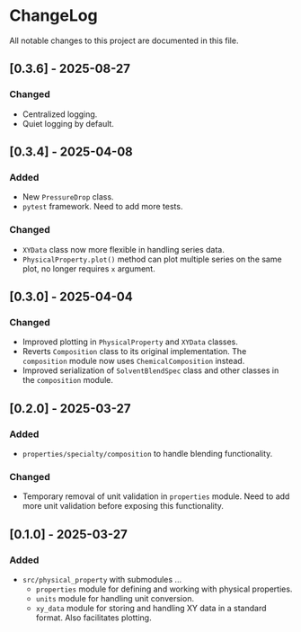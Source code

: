 # ChangeLog

All notable changes to this project are documented in this file.

## [0.3.6] - 2025-08-27

### Changed

- Centralized logging.
- Quiet logging by default.

## [0.3.4] - 2025-04-08

### Added

- New `PressureDrop` class.
- `pytest` framework. Need to add more tests.

### Changed

- `XYData` class now more flexible in handling series data.
- `PhysicalProperty.plot()` method can plot multiple series on the same plot, no longer requires `x` argument.

## [0.3.0] - 2025-04-04

### Changed

- Improved plotting in `PhysicalProperty` and `XYData` classes.
- Reverts `Composition` class to its original implementation. The `composition` module now uses `ChemicalComposition` instead.
- Improved serialization of `SolventBlendSpec` class and other classes in the `composition` module.

## [0.2.0] - 2025-03-27

### Added

- `properties/specialty/composition` to handle blending functionality.

### Changed

- Temporary removal of unit validation in `properties` module. Need to add more unit validation before exposing this functionality.

## [0.1.0] - 2025-03-27

### Added

- `src/physical_property` with submodules ...
  - `properties` module for defining and working with physical properties.
  - `units` module for handling unit conversion.
  - `xy_data` module for storing and handling XY data in a standard format. Also facilitates plotting.
